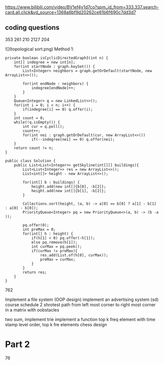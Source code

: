 https://www.bilibili.com/video/BV1ef4y1d7co?spm_id_from=333.337.search-card.all.click&vd_source=1368a6bf9d20262ce61b6f690c7dd3d7
## coding questions 
353 
261
210
2127
204

![](topological sort.png)
Method 1: 
```aidl
private boolean isCyclicDirectedGraph3(int n) {
    int[] indegree = new int[n];
    for(int startNode : graph.keySet()) {
        List<Integer> neighbors = graph.getOrDefault(startNode, new ArrayList<>());
        
        for(int endNode : neighbors) {
            indegree[endNode]++;
        }
    }    
    Queue<Integer> q = new LinkedList<>();
    for(int i = 0; i < n; i++) {
        if(indegree[i] == 0) q.offer(i);
    }
    int count = 0;
    while(!q.isEmpty()) {
        int cur = q.poll();
        count++;
        for(int nei : graph.getOrDefault(cur, new ArrayList<>())
            if(--indegree[nei] == 0) q.offer(nei);
    }
    return count != n;
}
```

```aidl
public class Solution {
    public List<List<Integer>> getSkyline(int[][] buildings){
        List<List<Integer>> res = new ArrayList<>();
        List<int[]> height - new ArrayList<>();
        
        for(int[] b : buildings) {
            height.add(new int[]{b[0], -b[2]};
            height.add(new int[]{b[1], -b[2]};
        }
        
        Collections.sort(height, (a, b) -> a[0] == b[0] ? a[1] - b[1] : a[0] - b[0]);
        PriorityQueue<Integer> pq = new PriorityQueue<>(a, b) -> (b -a ));
        
        pq.offer(0);
        int preMax = 0;
        for(int[] h : height) {
            if(h[1] < 0) pq.offer(-h[1]);
            else pq.remove(h[1]);
            int curMax = pq.peek();
            if(curMax != preMax){
                res.add(List.of(h[0], curMax));
                preMax = curMax;
            } 
        }
        return res;
    }
}
```
762

Implement a file system (OOP design)
implement an advertising system (sd)
course schedule 2 
shrotest path from left most corner to right most corner in a matrix with oobstacles 

two sum, implement trie 
implement a function top k freq element with time stamp 
level order, top k fre elements 
chess design 

# Part 2 
76


